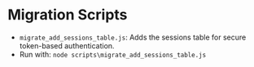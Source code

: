# Migration Scripts

- `migrate_add_sessions_table.js`: Adds the sessions table for secure token-based authentication.
- Run with: `node scripts\migrate_add_sessions_table.js`
